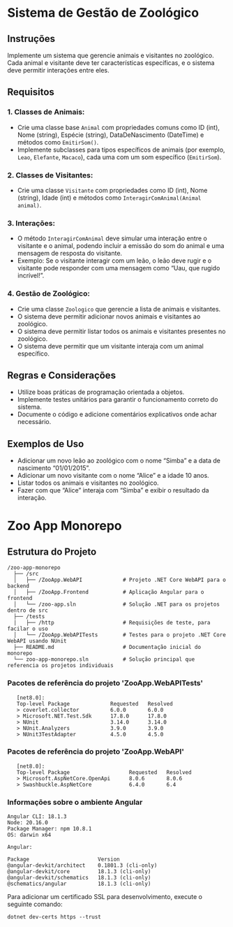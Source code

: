# Sistema de Gestão de Zoológico

## Instruções

Implemente um sistema que gerencie animais e visitantes no zoológico. Cada animal e visitante deve ter características específicas, e o sistema deve permitir interações entre eles.

## Requisitos

### 1. Classes de Animais:

- Crie uma classe base `Animal` com propriedades comuns como ID (int), Nome (string), Espécie (string), DataDeNascimento (DateTime) e métodos como `EmitirSom()`.
- Implemente subclasses para tipos específicos de animais (por exemplo, `Leao`, `Elefante`, `Macaco`), cada uma com um som específico (`EmitirSom`).

### 2. Classes de Visitantes:

- Crie uma classe `Visitante` com propriedades como ID (int), Nome (string), Idade (int) e métodos como `InteragirComAnimal(Animal animal)`.

### 3. Interações:

- O método `InteragirComAnimal` deve simular uma interação entre o visitante e o animal, podendo incluir a emissão do som do animal e uma mensagem de resposta do visitante.
- Exemplo: Se o visitante interagir com um leão, o leão deve rugir e o visitante pode responder com uma mensagem como “Uau, que rugido incrível!”.

### 4. Gestão de Zoológico:

- Crie uma classe `Zoologico` que gerencie a lista de animais e visitantes.
- O sistema deve permitir adicionar novos animais e visitantes ao zoológico.
- O sistema deve permitir listar todos os animais e visitantes presentes no zoológico.
- O sistema deve permitir que um visitante interaja com um animal específico.

## Regras e Considerações

- Utilize boas práticas de programação orientada a objetos.
- Implemente testes unitários para garantir o funcionamento correto do sistema.
- Documente o código e adicione comentários explicativos onde achar necessário.

## Exemplos de Uso

- Adicionar um novo leão ao zoológico com o nome “Simba” e a data de nascimento “01/01/2015”.
- Adicionar um novo visitante com o nome “Alice” e a idade 10 anos.
- Listar todos os animais e visitantes no zoológico.
- Fazer com que “Alice” interaja com “Simba” e exibir o resultado da interação.


# Zoo App Monorepo
## Estrutura do Projeto

```
/zoo-app-monorepo
  ├── /src
  │   ├── /ZooApp.WebAPI             # Projeto .NET Core WebAPI para o backend
  │   ├── /ZooApp.Frontend           # Aplicação Angular para o frontend
  │   └── /zoo-app.sln               # Solução .NET para os projetos dentro de src
  ├── /tests
  |   ├── /http                      # Requisições de teste, para facilar o uso
  │   └── /ZooApp.WebAPITests        # Testes para o projeto .NET Core WebAPI usando NUnit
  ├── README.md                      # Documentação inicial do monorepo
  └── zoo-app-monorepo.sln           # Solução principal que referencia os projetos individuais
```

### Pacotes de referência do projeto 'ZooApp.WebAPITests'
```
   [net8.0]: 
   Top-level Package             Requested   Resolved
   > coverlet.collector          6.0.0       6.0.0   
   > Microsoft.NET.Test.Sdk      17.8.0      17.8.0  
   > NUnit                       3.14.0      3.14.0  
   > NUnit.Analyzers             3.9.0       3.9.0   
   > NUnit3TestAdapter           4.5.0       4.5.0   
```

### Pacotes de referência do projeto 'ZooApp.WebAPI'
```
   [net8.0]: 
   Top-level Package                   Requested   Resolved
   > Microsoft.AspNetCore.OpenApi      8.0.6       8.0.6   
   > Swashbuckle.AspNetCore            6.4.0       6.4
```

### Informações sobre o ambiente Angular
```
Angular CLI: 18.1.3
Node: 20.16.0
Package Manager: npm 10.8.1
OS: darwin x64

Angular: 

Package                      Version
@angular-devkit/architect    0.1801.3 (cli-only)
@angular-devkit/core         18.1.3 (cli-only)
@angular-devkit/schematics   18.1.3 (cli-only)
@schematics/angular          18.1.3 (cli-only)
```

Para adicionar um certificado SSL para desenvolvimento, execute o seguinte comando:
```
dotnet dev-certs https --trust
```